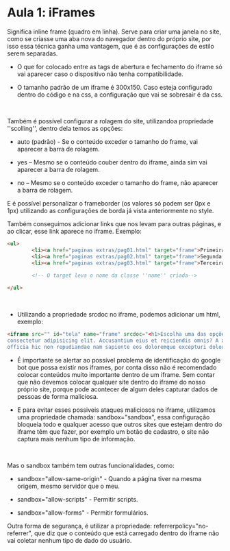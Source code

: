 # Aula 1: iFrames

Significa inline frame (quadro em linha). Serve para criar uma janela no site, como se criasse uma aba nova do navegador dentro do próprio site, por isso essa técnica ganha uma vantagem,  que é as configurações de estilo serem separadas. 

 
* O que for colocado entre as tags de abertura e fechamento do iframe só vai aparecer caso o dispositivo não tenha compatibilidade. 

* O tamanho padrão de um iframe é 300x150. Caso esteja configurado dentro do código e na css, a configuração que vai se sobresair é da css. 
<br>

Também é possível configurar a rolagem do site, utilizandoa  propriedade ''scolling'', dentro dela temos as opções: 

* auto (padrão) - Se o conteúdo exceder o tamanho do frame, vai aparecer a barra de rolagem. 

* yes – Mesmo se o conteúdo couber dentro do iframe, ainda sim vai aparecer a barra de rolagem. 

* no – Mesmo se o conteúdo exceder o tamanho do frame, não aparecer a barra de rolagem. 

E é possível personalizar o frameborder (os valores só podem ser 0px e 1px) utilizando as configurações de borda já vista anteriormente no style. 
<br>

Também conseguimos adicionar links que nos levam para outras páginas, e ao clicar, esse link aparece no iframe. Exemplo: 
~~~html
<ul>
        <li><a href="paginas extras/pag01.html" target="frame">Primeira Página</a></li>
        <li><a href="paginas extras/pag02.html" target="frame">Segunda Página</a></li>
        <li><a href="paginas extras/pag03.html" target="frame">Terceira Página</a></li>
        
        <!-- O target leva o nome da classe ''name'' criada-->

</ul>
~~~
<br>

* Utilizando a propriedade srcdoc no iframe, podemos adicionar um html, exemplo: 
~~~html
<iframe src="" id="tela" name="frame" srcdoc="<h1>Escolha uma das opções acima</h1><p>Lorem ipsum, dolor sit amet 
consectetur adipisicing elit. Accusantium eius et reiciendis omnis? A architecto aliquam omnis, molestiae magnam, 
officia hic non repudiandae nam sapiente eos doloremque excepturi dolorum asperiores?</p>"></iframe>
~~~
 
* É importante se alertar ao possível problema de identificação do google bot que possa existir nos iframes, por conta disso não é recomendado colocar conteúdos muito importante dentro de um iframe. Sem contar que não devemos colocar qualquer site dentro do iframe do nosso próprio site, porque pode acontecer de algum deles capturar dados de pessoas de forma maliciosa. 

* E para evitar esses possiveis ataques maliciosos no iframe, utilizamos uma propriedade chamada: sandbox="sandbox", essa configuração bloqueia todo e qualquer acesso que outros sites que estejam dentro do iframe têm que fazer, por exemplo um botão de cadastro, o site não captura mais nenhum tipo de informação. 
<br>

Mas o sandbox também tem outras funcionalidades, como: 

* sandbox="allow-same-origin" - Quando a página tiver na mesma origem, mesmo servidor que o meu. 

* sandbox="allow-scripts" - Permitir scripts. 

* sandbox="allow-forms" - Permitir formulários. 

Outra forma de segurança, é utilizar a propriedade: referrerpolicy="no-referrer", que diz que o conteúdo que está carregado dentro do iframe não vai coletar nenhum tipo de dado do usuário. 

 

